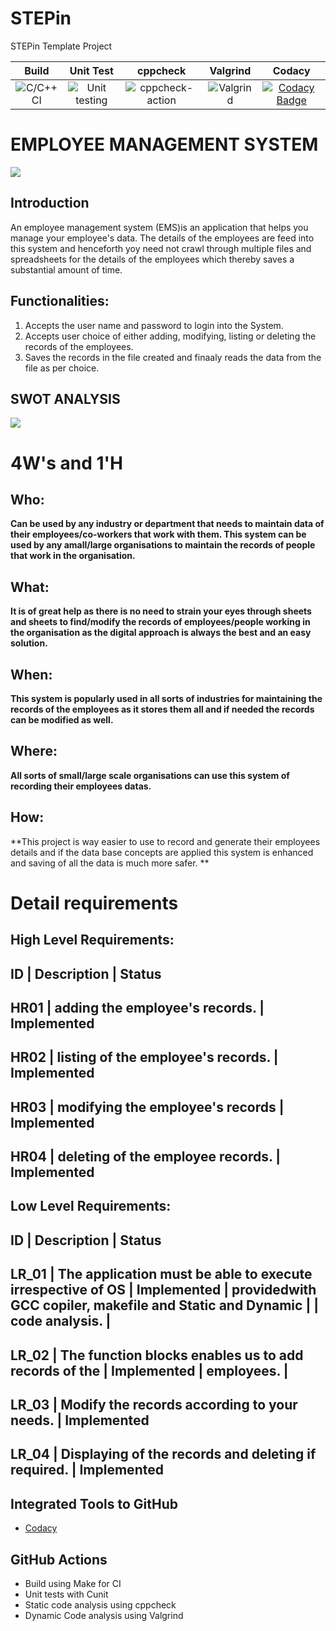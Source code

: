# STEPin
STEPin Template Project

|Build|Unit Test|cppcheck|Valgrind|Codacy|
|:--:|:--:|:--:|:--:|:--:|
|![C/C++ CI](https://github.com/Bharathgopal/STEPin/workflows/C/C++%20CI/badge.svg)|![Unit testing](https://github.com/Bharathgopal/STEPin/workflows/Unit%20testing/badge.svg)|![cppcheck-action](https://github.com/Bharathgopal/STEPin/workflows/cppcheck-action/badge.svg)|![Valgrind](https://github.com/Bharathgopal/STEPin/workflows/Valgrind/badge.svg)|[![Codacy Badge](https://app.codacy.com/project/badge/Grade/fe19032a8c224195929dc60376cc441b)](https://www.codacy.com/manual/Bharathgopal/STEPin?utm_source=github.com&amp;utm_medium=referral&amp;utm_content=Bharathgopal/STEPin&amp;utm_campaign=Badge_Grade)|

# EMPLOYEE MANAGEMENT SYSTEM
![](https://github.com/265104/Ltts-Proj/blob/main/1_Requirements/Banner.jpg)
## Introduction
 An employee management system (EMS)is an application that helps you manage your employee's data. The details of the employees are feed into this system and henceforth yoy need not crawl through multiple files and spreadsheets for the details of the employees which thereby saves a substantial amount of time. 

## Functionalities:
1. Accepts the user name and password to login into the System.
2. Accepts user choice of either adding, modifying, listing or deleting the records of the employees.
3. Saves the records in the file created and finaaly reads the data from the file as per choice.

## SWOT ANALYSIS
![](https://github.com/265104/LnT_mini_proj/blob/main/1_Requirements/SWOT-1.png)

# 4W&#39;s and 1&#39;H

## Who:

**Can be used by any industry or department that needs to maintain data of their employees/co-workers that work with them. This system can be used by any amall/large organisations to maintain the records of people that work in the organisation.**

## What:

**It is of great help as there is no need to strain your eyes through sheets and sheets to find/modify the records of employees/people working in the organisation as the digital approach is always the best and an easy solution.**

## When:

**This system is popularly used in all sorts of industries for maintaining the records of the employees as it stores them all and if needed the records can be modified as well.**

## Where:

**All sorts of small/large scale organisations can use this system of recording their employees datas.**

## How:

**This project is way easier to use to record and generate their employees details and if the data base concepts are applied this system is enhanced and saving of all the data is much more safer. **

# Detail requirements
## High Level Requirements:

ID	   |              Description           | Status
--------------------------------------------------------
HR01  |	adding the employee's records.     | Implemented
--------------------------------------------------------
HR02	 | listing of the employee's records. | Implemented
--------------------------------------------------------
HR03	 | modifying the employee's records   | Implemented
--------------------------------------------------------
HR04	 | deleting of the employee records.  | Implemented
--------------------------------------------------------

## Low Level Requirements:

ID      |                          Description                       |    Status
-----------------------------------------------------------------------------------
LR_01   | The application must be able to execute irrespective of OS | Implemented
        | providedwith GCC copiler, makefile and Static and Dynamic  | 
        | code analysis.                                             |
------------------------------------------------------------------------------------
LR_02   | The function blocks enables us to add records of the       | Implemented
        | employees.                                                 | 
-------------------------------------------------------------------------------------
LR_03   | Modify the records according to your needs.                | Implemented
-------------------------------------------------------------------------------------
LR_04   | Displaying of the records and deleting if required.        | Implemented
--------------------------------------------------------------------------------------
## Integrated Tools to GitHub
*  [Codacy](https://www.codacy.com/)

## GitHub Actions
* Build using Make for CI
* Unit tests with Cunit
* Static code analysis using cppcheck
* Dynamic Code analysis using Valgrind

